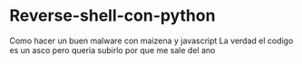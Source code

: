 # Reverse-shell-con-python
Como hacer un buen malware con maizena y javascript
La verdad el codigo es un asco pero queria subirlo por que me sale del ano
